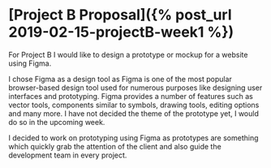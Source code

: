 # [Project B Proposal]({% post_url 2019-02-15-projectB-week1 %})

For Project B I would like to design a prototype or mockup for a website using Figma. 

I chose Figma as a design tool as Figma is one of the most popular browser-based design tool used for numerous purposes like designing user interfaces and prototyping. Figma provides a number of features such as vector tools, components similar to symbols, drawing tools, editing options and many more. I have not decided the theme of the prototype yet, I would do so in the upcoming week.

I decided to work on prototyping using Figma as prototypes are something which quickly grab the attention of the client and also guide the development team in every project.
